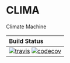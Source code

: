 # CLIMA
Climate Machine

| **Build Status**                                                           |
|:---------------------------------------------------------------------------|
| [![travis][travis-img]][travis-url] [![codecov][codecov-img]][codecov-url] |

[travis-img]: https://travis-ci.org/climate-machine/CLIMA.svg?branch=master
[travis-url]: https://travis-ci.org/climate-machine/CLIMA

[codecov-img]: https://codecov.io/gh/climate-machine/CLIMA/branch/master/graph/badge.svg
[codecov-url]: https://codecov.io/gh/climate-machine/CLIMA
